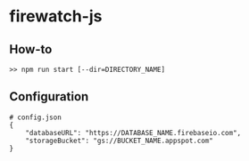 # firewatch-js

## How-to
```
>> npm run start [--dir=DIRECTORY_NAME]
```

## Configuration
```
# config.json
{
    "databaseURL": "https://DATABASE_NAME.firebaseio.com",
    "storageBucket": "gs://BUCKET_NAME.appspot.com"
}
```